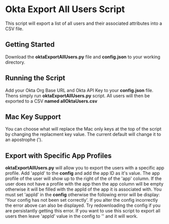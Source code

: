  # Okta Export All Users Script

This script will export a list of all users and their associated attributes into a CSV file.

## Getting Started

Download the **oktaExportAllUsers.py** file and **config.json** to your working directory. 

## Running the Script

Add your Okta Org Base URL and Okta API Key to your **config.json** file. Thens simply run **oktaExportAllUsers.py** script. All users will then be exported to a CSV **named allOktaUsers.csv**

## Mac Key Support

You can choose what will replace the Mac only keys at the top of the script by changing the replacment key value. The current default will change it to an apostrophe (').

## Export with Specific App Profiles

**oktaExportAllUsers.py** will allow you to export the users with a specific app profile. Add 'appId' to the **config** and add the app ID as it's value. The app profile of the user will show up to the right of the of the 'app' column.
If the user does not have a profile with the app then the app column will be empty otherwise it will be filled with the appId of the app it is associated with.
You must set 'appId' in the **config** otherwise the following error will be display: 'Your config has not been set correctly'.
If you alter the config incorrectly the error above can also be displayed. Try redownloading the config if you are persistantly getting this error.
If you want to use this script to export all users then leave 'appId' value in the config to '' and it will work.
